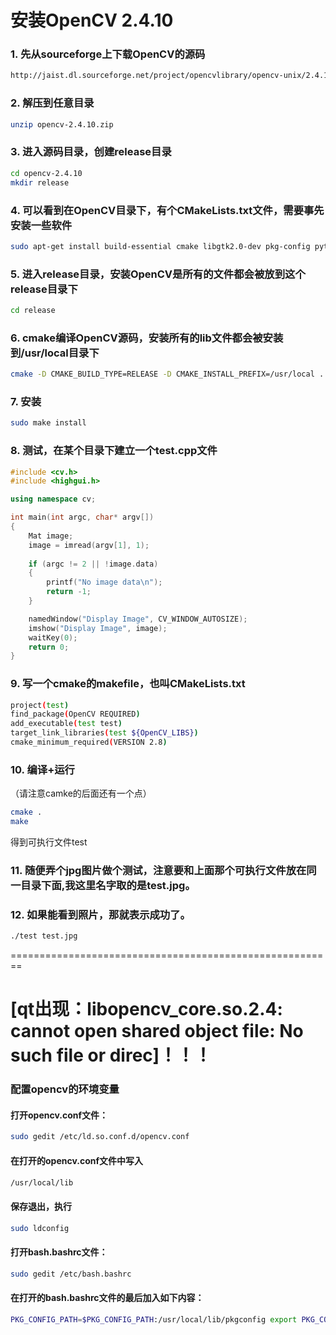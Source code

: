 安装OpenCV 2.4.10
===================================
### 1. 先从sourceforge上下载OpenCV的源码
```Bash
http://jaist.dl.sourceforge.net/project/opencvlibrary/opencv-unix/2.4.10/opencv-2.4.10.zip
```

### 2. 解压到任意目录
```Bash
unzip opencv-2.4.10.zip
```

### 3. 进入源码目录，创建release目录
```Bash
cd opencv-2.4.10
mkdir release
```

### 4. 可以看到在OpenCV目录下，有个CMakeLists.txt文件，需要事先安装一些软件
```Bash
sudo apt-get install build-essential cmake libgtk2.0-dev pkg-config python-dev python-numpy libavcodec-dev libavformat-dev libswscale-dev
```

### 5.  进入release目录，安装OpenCV是所有的文件都会被放到这个release目录下
```Bash
cd release
```

### 6. cmake编译OpenCV源码，安装所有的lib文件都会被安装到/usr/local目录下
```Bash
cmake -D CMAKE_BUILD_TYPE=RELEASE -D CMAKE_INSTALL_PREFIX=/usr/local ..
```

### 7. 安装
```Bash
sudo make install
```

### 8. 测试，在某个目录下建立一个test.cpp文件
```c++
#include <cv.h>
#include <highgui.h>

using namespace cv;

int main(int argc, char* argv[])
{
    Mat image;
    image = imread(argv[1], 1);
  
    if (argc != 2 || !image.data)
    {
        printf("No image data\n");
        return -1;
    }

    namedWindow("Display Image", CV_WINDOW_AUTOSIZE);
    imshow("Display Image", image);
    waitKey(0);
    return 0;
}
```

### 9. 写一个cmake的makefile，也叫CMakeLists.txt
```Bash
project(test)
find_package(OpenCV REQUIRED)
add_executable(test test)
target_link_libraries(test ${OpenCV_LIBS})
cmake_minimum_required(VERSION 2.8)
```

### 10. 编译+运行
（请注意camke的后面还有一个点）
```Bash
cmake .
make
```
得到可执行文件test


### 11.  随便弄个jpg图片做个测试，注意要和上面那个可执行文件放在同一目录下面,我这里名字取的是test.jpg。
### 12.  如果能看到照片，那就表示成功了。
 ```Bash
 ./test test.jpg
```
========================================================

[qt出现：libopencv_core.so.2.4: cannot open shared object file: No such file or direc]！！！
======================================================================
### 配置opencv的环境变量
#### 打开opencv.conf文件：
```Bash
sudo gedit /etc/ld.so.conf.d/opencv.conf
```
#### 在打开的opencv.conf文件中写入
```Bash
/usr/local/lib
```
#### 保存退出，执行
```Bash
sudo ldconfig
```
#### 打开bash.bashrc文件：
```Bash
sudo gedit /etc/bash.bashrc
```
#### 在打开的bash.bashrc文件的最后加入如下内容：
```Bash
PKG_CONFIG_PATH=$PKG_CONFIG_PATH:/usr/local/lib/pkgconfig export PKG_CONFIG_PATH
```




